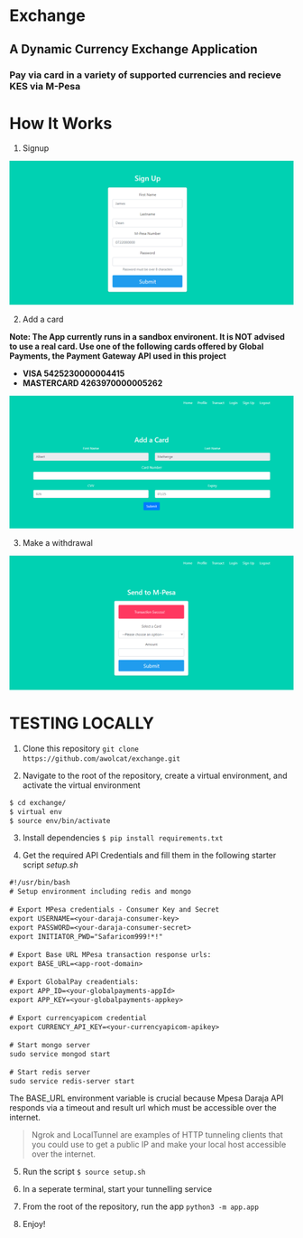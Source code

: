 # Exchange
## A Dynamic Currency Exchange Application

### Pay via card in a variety of supported currencies and recieve KES via M-Pesa

# How It Works
1. Signup 

![signup page](exchange_images/signup.png)

2. Add a card

**Note: The App currently runs in a sandbox environent. It is NOT advised to use a real card. Use one of the following cards offered by Global Payments, the Payment Gateway API used in this project**
- **VISA 5425230000004415**
- **MASTERCARD 4263970000005262**

![card registration page](exchange_images/add_card.png)

3. Make a withdrawal

![withdrawals page](exchange_images/withdraw.png)

# TESTING LOCALLY

1. Clone this repository
`git clone https://github.com/awolcat/exchange.git`

2. Navigate to the root of the repository, create a virtual environment, and activate the virtual environment
```
$ cd exchange/
$ virtual env
$ source env/bin/activate
```

3. Install dependencies
`$ pip install requirements.txt`

4. Get the required API Credentials and fill them in the following starter script
*setup.sh*
```
#!/usr/bin/bash
# Setup environment including redis and mongo

# Export MPesa credentials - Consumer Key and Secret
export USERNAME=<your-daraja-consumer-key>
export PASSWORD=<your-daraja-consumer-secret>
export INITIATOR_PWD="Safaricom999!*!"

# Export Base URL MPesa transaction response urls:
export BASE_URL=<app-root-domain>

# Export GlobalPay creadentials:
export APP_ID=<your-globalpayments-appId>
export APP_KEY=<your-globalpayments-appkey>

# Export currencyapicom credential
export CURRENCY_API_KEY=<your-currencyapicom-apikey>

# Start mongo server
sudo service mongod start

# Start redis server
sudo service redis-server start
```

The BASE_URL environment variable is crucial because Mpesa Daraja API responds via a timeout and result url which
must be accessible over the internet.
> Ngrok and LocalTunnel are examples of HTTP tunneling clients that you could use to get a public IP and make your local host accessible over the internet.

5. Run the script
`$ source setup.sh`

6. In a seperate terminal, start your tunnelling service

7. From the root of the repository, run the app
`python3 -m app.app`

8. Enjoy!
